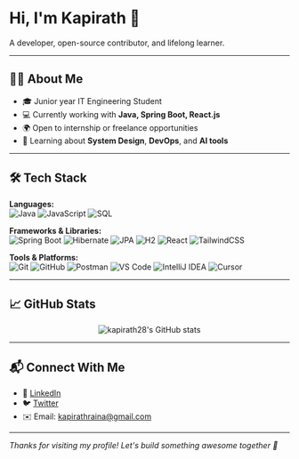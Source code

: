 <h1>Hi, I'm Kapirath 👋</h1>

<p>
  A developer, open-source contributor, and lifelong learner.
</p>

---

## 👨‍💻 About Me

- 🎓 Junior year IT Engineering Student  
- 💻 Currently working with **Java, Spring Boot, React.js**  
- 🌍 Open to internship or freelance opportunities  
- 🧠 Learning about **System Design**, **DevOps**, and **AI tools**   

---

## 🛠️ Tech Stack

**Languages:**  
![Java](https://img.shields.io/badge/Java-ED8B00?style=flat&logo=java&logoColor=white)
![JavaScript](https://img.shields.io/badge/JavaScript-F7DF1E?style=flat&logo=javascript&logoColor=black)
![SQL](https://img.shields.io/badge/SQL-4479A1?style=flat&logo=postgresql&logoColor=white)

**Frameworks & Libraries:**  
![Spring Boot](https://img.shields.io/badge/Spring%20Boot-6DB33F?style=flat&logo=spring-boot&logoColor=white)
![Hibernate](https://img.shields.io/badge/Hibernate-59666C?style=flat&logo=hibernate&logoColor=white)
![JPA](https://img.shields.io/badge/JPA-007396?style=flat&logo=java&logoColor=white)
![H2](https://img.shields.io/badge/H2%20Database-00599C?style=flat&logo=h2&logoColor=white)
![React](https://img.shields.io/badge/React-20232A?style=flat&logo=react&logoColor=61DAFB)
![TailwindCSS](https://img.shields.io/badge/TailwindCSS-38B2AC?style=flat&logo=tailwind-css&logoColor=white)

**Tools & Platforms:**  
![Git](https://img.shields.io/badge/Git-F05032?style=flat&logo=git&logoColor=white)
![GitHub](https://img.shields.io/badge/GitHub-181717?style=flat&logo=github&logoColor=white)
![Postman](https://img.shields.io/badge/Postman-FF6C37?style=flat&logo=postman&logoColor=white)
![VS Code](https://img.shields.io/badge/VS%20Code-007ACC?style=flat&logo=visual-studio-code&logoColor=white)
![IntelliJ IDEA](https://img.shields.io/badge/IntelliJ%20IDEA-000000?style=flat&logo=intellij-idea&logoColor=white)
![Cursor](https://img.shields.io/badge/Cursor-3C3C3C?style=flat&logo=visual-studio-code&logoColor=white)

---

## 📈 GitHub Stats

<p align="center">
  <img src="https://github-readme-stats.vercel.app/api?username=kapirath28&show_icons=true&theme=tokyonight" alt="kapirath28's GitHub stats" />
</p>

---

## 📬 Connect With Me

- 💼 [LinkedIn](https://www.linkedin.com/in/kapirath-raina/)
- 🐦 [Twitter](https://x.com/kapirathraina)
- ✉️ Email: kapirathraina@gmail.com

---

_Thanks for visiting my profile! Let's build something awesome together 🚀_
